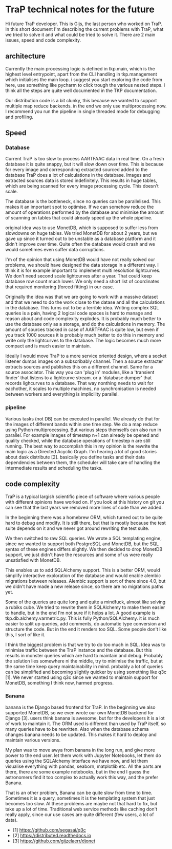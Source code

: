 

TraP technical notes for the future
===================================

Hi future TraP developer. This is Gijs, the last person who worked on TraP.
In this short document I'm describing the current problems with TraP, what we 
tried to solve it and what could be tried to solve it. There are 2 main issues,
speed and code complexity.

architecture
------------

Currently the main processing logic is defined in tkp.main, which is the 
highest level entrypoint, apart from the CLI handling in tkp.management which
initialises the main loop. i suggest you start exploring the code from here,
use something like pycharm to click trough the various nested steps. i think
all the steps are quite well documented in the TKP documentation.
 
Our distribution code is a bit clunky, this because we wanted to support
multiple map reduce backends. in the end we only use multiprocessing now.
I recommend you run the pipeline in single threaded mode for debugging
and profiling.

Speed
-----

### Database


Current TraP is too slow to process AARTFAAC data in real time. On a fresh
database it is quite snappy, but it will slow down over time. This is because
for every image and corresponding extracted sourced added to the database
TraP does a lot of calculations in the database. Images and extracted sources
data is stored indefinitely. This results in huge tables, which are being
scanned for every image processing cycle. This doesn't scale.

 
The database is the bottleneck, since no queries can be parallelised. This
makes it an important spot to optimise. If we can somehow reduce the amount of
operations performed by the database and minimise the amount of scanning on
tables that could already speed up the whole pipeline.

original idea was to use MonetDB, which is supposed to suffer less from 
slowdowns on huge tables. We tried MonetDB for about 2 years, but we gave up
since it turned out to be unstable as a database platform and it didn't improve
over time. Quite often the database would crash and we would sometimes even suffer
data corruptions.

I'm of the opinion that using MonetDB would have not really solved our problems,
we should have designed the data storage in a different way. I think it is for
example important to implement multi resolution lightcurves. We don't need
second scale lightcurves after a year. That could keep database row count much
lower. We only need a short list of coordinates that required monitoring
(forced fitting) in our case.

Originally the idea was that we are going to work with a massive dataset and
that we need to do the work close to the datase and all the calculations in the
database. This turns out to be a terrible idea. Writing complex SQL queries 
is a pain, having 2 logical code spaces is hard to manage and reason about
and code complexity explodes. It is probably much better to use the database
only as a storage, and do the calculations in memory. The amount of sources
tracked in case of AARTFAAC is quite low, but even if you track 1000 sources
it is probably much better to do this in memory and write only the lightcurves 
to the database. The logic becomes much more compact and is much easier to maintain.

Ideally I would move TraP to a more service oriented design, where a socket
listener dumps images on a subscribably channel. Then a source extracter
extracts sources and publishes this on a different channel. Same for a source
associator. This way you can 'plug in' modules, like a 'transient finder'
that listens to a lightcurve stream. or a 'database dumper' that records
lighcurves to a database. That way nonthing needs to wait for eachother, 
it scales to multiple machines, no synchronisation is needed between workers
and everything is implicility parallel.

### pipeline

Various tasks (not DB) can be executed in parallel. We already do that for
the images of different bands within one time step. We do a map reduce using
Python multiprocessing. But various steps themselfs can also run in parallel.
For example images of timestep n+1 can already be opened and quality checked,
while the database operations of timestep n are still running. The best
way to accomplish this in my opinion is the rewrite the main logic as a
Directed Acyclic Graph. I'm hearing a lot of good stories about dask
distribute [2]. basically you define tasks and their data dependencies between
them, the scheduler will take care of handling the intermediate results and
scheduling the tasks. 

code complexity
---------------

TraP is a typical largish scientific piece of software where various people
with different opinions have worked on. If you look at this history on git
you can see that the last years we removed more lines of code than we added.

In the beginning there was a homebrew ORM, which turned out to be quite hard
to debug and modify. It is still there, but that is mostly because the test
suite depends on it and we never got around rewriting the test suite.

We then switched to raw SQL queries. We wrote a SQL templating engine, since 
we wanted to support both PostgreSQL and MonetDB, but the SQL syntax of these
engines differs slightly. We then decided to drop MonetDB support, we just 
didn't have the resources and some of us were really unsatisfied with MonetDB.

This enables us to add SQLAlchemy support. This is a better ORM, would simplify
interactive exploration of the database and would enable alembic migrations
between releases. Alembic support is sort of there since 4.0, but we didn't
have made a new release since, so there are no migrations paths yet.

Some of the queries are quite long and quite a mindfuck, almost like solving
a rubiks cube. We tried to rewrite them in SQLAlchemy to make them easier to
handle, but in the end I'm not sure if it helps a lot. A good example is
tkp.db.alchemy.varmetric.py. This is fully Python/SQLAlchemy. it is much
easier to split up queries, add comments, do automatic type conversion and
structure the code. But in the end it renders too SQL. Some people don't like
this, I sort of like it.

I think the biggest problem is that we try to do too much in SQL. Idea was to
minimise traffic between the TraP instance and the database. But this results
in monster queries which are hard to maintain and debug. Probably the solution
lies somewhere ni the middle, try to minimise the traffic, but at the same time
keep query maintainability in mind. probably a lot of queries can be simplified
and becoming slightly quicker by using something like q3c [1]. We never started
using q3c since we wanted to maintain support for MonetDB, something I think
now, harmed progress.


### Banana

banana is the Django based frontend for TraP. In the beginning we also
supported MonetDB, so we even wrote our own MonetDB backend for Django [3].
users think banana is awesome, but for the developers it is a lot of work
to maintain it. The ORM used is different than used by TraP itself, so many
queries have to be rewritten. Also when the database schema changes banana
needs to be updated. This makes it hard to deploy and maintain various versions.

My plan was to move awya from banana in the long run, and give more power to
the end user. let them work with Jupyter Notebooks, let them do queries using
the SQLAlchemy interface we have now, and let them visualise everything with
pandas, seaborn, matplotlib etc. All the parts are there, there are some
example notebooks, but in the end I guess the astronomers find it too complex
to actually work this way, and the prefer Banana.

That is an other problem, Banana can be quite slow from time to time. Sometimes
it is a query, sometimes it is the templating system that just becomes too slow.
Al these problems are maybe not that hard to fix, but take up a lot of time.
Traditional web service methods like caching don't really apply, since our use
cases are quite different (few users, a lot of data). 



 * [1] https://github.com/segasai/q3c
 * [2] https://distributed.readthedocs.io
 * [3] https://github.com/gijzelaerr/djonet
